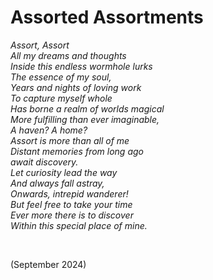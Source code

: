 # Assorted Assortments
<!-- #SQUARK live! feat!
| dest = assort
| title = Assorted Assortments
| head = Assort
| desc = A poem to Assort.
| index = poetry
| shard = #INDEX / meta
| date = 2024 September
-->

*Assort, Assort*  
*All my dreams and thoughts*  
*Inside this endless wormhole lurks*  
*The essence of my soul,*  
*Years and nights of loving work*  
*To capture myself whole*  
*Has borne a realm of worlds magical*  
*More fulfilling than ever imaginable,*  
*A haven? A home?*  
*Assort is more than all of me*  
*Distant memories from long ago*  
*await discovery.*  
*Let curiosity lead the way*  
*And always fall astray,*  
*Onwards, intrepid wanderer!*  
*But feel free to take your time*  
*Ever more there is to discover*  
*Within this special place of mine.*  


<br>


(September 2024)

